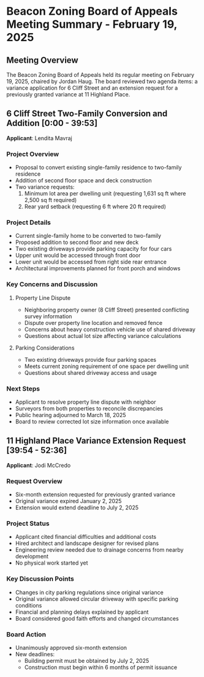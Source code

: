 # Beacon Zoning Board of Appeals Meeting Summary - February 19, 2025

## Meeting Overview
The Beacon Zoning Board of Appeals held its regular meeting on February 19, 2025, chaired by Jordan Haug. The board reviewed two agenda items: a variance application for 6 Cliff Street and an extension request for a previously granted variance at 11 Highland Place.

## 6 Cliff Street Two-Family Conversion and Addition [0:00 - 39:53]
**Applicant**: Lendita Mavraj

### Project Overview
- Proposal to convert existing single-family residence to two-family residence
- Addition of second floor space and deck construction
- Two variance requests:
  1. Minimum lot area per dwelling unit (requesting 1,631 sq ft where 2,500 sq ft required)
  2. Rear yard setback (requesting 6 ft where 20 ft required)

### Project Details
- Current single-family home to be converted to two-family
- Proposed addition to second floor and new deck
- Two existing driveways provide parking capacity for four cars
- Upper unit would be accessed through front door
- Lower unit would be accessed from right side rear entrance
- Architectural improvements planned for front porch and windows

### Key Concerns and Discussion
1. Property Line Dispute
   - Neighboring property owner (8 Cliff Street) presented conflicting survey information
   - Dispute over property line location and removed fence
   - Concerns about heavy construction vehicle use of shared driveway
   - Questions about actual lot size affecting variance calculations

2. Parking Considerations
   - Two existing driveways provide four parking spaces
   - Meets current zoning requirement of one space per dwelling unit
   - Questions about shared driveway access and usage

### Next Steps
- Applicant to resolve property line dispute with neighbor
- Surveyors from both properties to reconcile discrepancies
- Public hearing adjourned to March 18, 2025
- Board to review corrected lot size information once available

## 11 Highland Place Variance Extension Request [39:54 - 52:36]
**Applicant**: Jodi McCredo

### Request Overview
- Six-month extension requested for previously granted variance
- Original variance expired January 2, 2025
- Extension would extend deadline to July 2, 2025

### Project Status
- Applicant cited financial difficulties and additional costs
- Hired architect and landscape designer for revised plans
- Engineering review needed due to drainage concerns from nearby development
- No physical work started yet

### Key Discussion Points
- Changes in city parking regulations since original variance
- Original variance allowed circular driveway with specific parking conditions
- Financial and planning delays explained by applicant
- Board considered good faith efforts and changed circumstances

### Board Action
- Unanimously approved six-month extension
- New deadlines:
  - Building permit must be obtained by July 2, 2025
  - Construction must begin within 6 months of permit issuance

